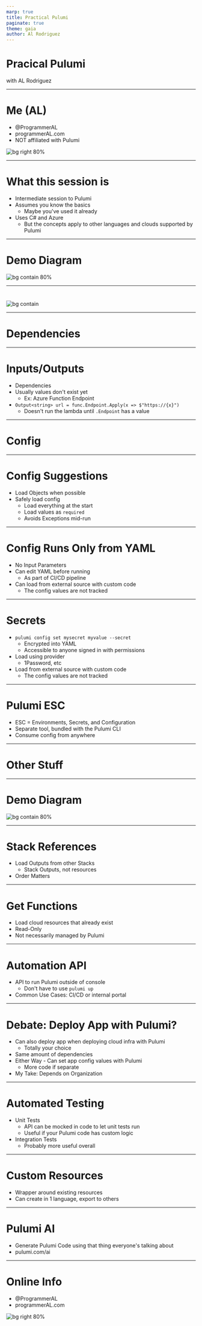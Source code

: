 ```yaml
---
marp: true
title: Practical Pulumi
paginate: true
theme: gaia
author: Al Rodriguez
---
```


# Pracical Pulumi

with AL Rodriguez

---

# Me (AL)

- @ProgrammerAL
- programmerAL.com
- NOT affiliated with Pulumi

![bg right 80%](presentation-images/presentation_link_qrcode.png)

---

# What this session is

- Intermediate session to Pulumi
- Assumes you know the basics
  - Maybe you've used it already
- Uses C# and Azure
  - But the concepts apply to other languages and clouds supported by Pulumi

---

# Demo Diagram

![bg contain 80%](diagrams/demo-app.svg)

---

#

![bg contain](presentation-images/pulumi-state-flow.png)

---

# Dependencies

---

# Inputs/Outputs

- Dependencies
- Usually values don't exist yet
  - Ex: Azure Function Endpoint
- `Output<string> url = func.Endpoint.Apply(x => $"https://{x}")`
  - Doesn't run the lambda until `.Endpoint` has a value

---

# Config

---

# Config Suggestions

- Load Objects when possible
- Safely load config
  - Load everything at the start
  - Load values as `required`
  - Avoids Exceptions mid-run

---

# Config Runs Only from YAML

- No Input Parameters
- Can edit YAML before running
  - As part of CI/CD pipeline
- Can load from external source with custom code
  - The config values are not tracked

---

# Secrets

- `pulumi config set mysecret myvalue --secret`
  - Encrypted into YAML
  - Accessible to anyone signed in with permissions
- Load using provider
  - 1Password, etc
- Load from external source with custom code
  - The config values are not tracked

---

# Pulumi ESC

- ESC = Environments, Secrets, and Configuration
- Separate tool, bundled with the Pulumi CLI
- Consume config from anywhere

---

# Other Stuff

---

# Demo Diagram

![bg contain 80%](diagrams/demo-app.svg)

---

# Stack References

- Load Outputs from other Stacks
  - Stack Outputs, not resources
- Order Matters

---

# Get Functions

- Load cloud resources that already exist
- Read-Only
- Not necessarily managed by Pulumi

---

# Automation API

- API to run Pulumi outside of console
  - Don't have to use `pulumi up`
- Common Use Cases: CI/CD or internal portal

---

# Debate: Deploy App with Pulumi?

- Can also deploy app when deploying cloud infra with Pulumi
  - Totally your choice
- Same amount of dependencies
- Either Way - Can set app config values with Pulumi
  - More code if separate
- My Take: Depends on Organization

---

# Automated Testing

- Unit Tests
  - API can be mocked in code to let unit tests run
  - Useful if your Pulumi code has custom logic
- Integration Tests
  - Probably more useful overall

---

# Custom Resources

- Wrapper around existing resources
- Can create in 1 language, export to others

---

# Pulumi AI

- Generate Pulumi Code using that thing everyone's talking about
- pulumi.com/ai

---

# Online Info

- @ProgrammerAL
- programmerAL.com

![bg right 80%](presentation-images/presentation_link_qrcode.png)
